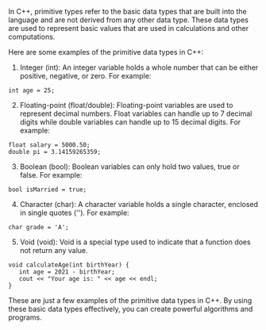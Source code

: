 In C++, primitive types refer to the basic data types that are built into the language and are not derived from any other data type. These data types are used to represent basic values that are used in calculations and other computations.

Here are some examples of the primitive data types in C++:

1. Integer (int): An integer variable holds a whole number that can be either positive, negative, or zero. For example:

```
int age = 25;
```

2. Floating-point (float/double): Floating-point variables are used to represent decimal numbers. Float variables can handle up to 7 decimal digits while double variables can handle up to 15 decimal digits. For example:

```
float salary = 5000.50;
double pi = 3.14159265359;
```

3. Boolean (bool): Boolean variables can only hold two values, true or false. For example:

```
bool isMarried = true;
```

4. Character (char): A character variable holds a single character, enclosed in single quotes (''). For example:

```
char grade = 'A';
```

5. Void (void): Void is a special type used to indicate that a function does not return any value.

```
void calculateAge(int birthYear) {
   int age = 2021 - birthYear;
   cout << "Your age is: " << age << endl;
}
```

These are just a few examples of the primitive data types in C++. By using these basic data types effectively, you can create powerful algorithms and programs.